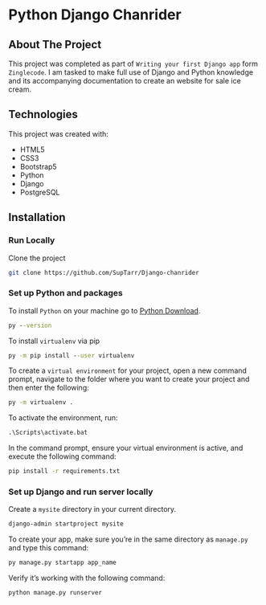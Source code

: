 # Python Django Chanrider

## About The Project

This project was completed as part of `Writing your first Django app` form `Zinglecode`. I am tasked to make full use of Django and Python knowledge and its accompanying documentation to create an website for sale ice cream.

## Technologies

This project was created with:

- HTML5
- CSS3
- Bootstrap5
- Python
- Django
- PostgreSQL

## Installation

### Run Locally

Clone the project

```sh
git clone https://github.com/SupTarr/Django-chanrider
```

### Set up Python and packages

To install `Python` on your machine go to [Python Download](https://www.python.org/downloads/).

```cmd
py --version
```

To install `virtualenv` via pip

```cmd
py -m pip install --user virtualenv
```

To create a `virtual environment` for your project, open a new command prompt, navigate to the folder where you want to create your project and then enter the following:

```cmd
py -m virtualenv .
```

To activate the environment, run:

```cmd
.\Scripts\activate.bat
```

In the command prompt, ensure your virtual environment is active, and execute the following command:

```cmd
pip install -r requirements.txt
```

### Set up Django and run server locally

Create a `mysite` directory in your current directory.

```cmd
django-admin startproject mysite
```

To create your app, make sure you’re in the same directory as `manage.py` and type this command:

```cmd
py manage.py startapp app_name
```

Verify it’s working with the following command:

```cmd
python manage.py runserver
```
